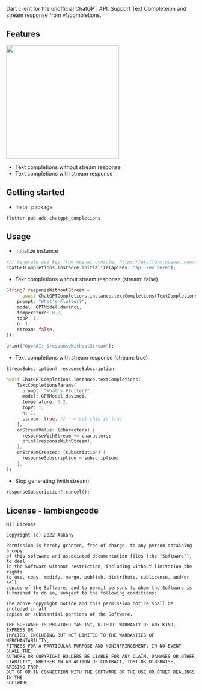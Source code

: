 <!--
This README describes the package. If you publish this package to pub.dev,
this README's contents appear on the landing page for your package.

For information about how to write a good package README, see the guide for
[writing package pages](https://dart.dev/guides/libraries/writing-package-pages).

For general information about developing packages, see the Dart guide for
[creating packages](https://dart.dev/guides/libraries/create-library-packages)
and the Flutter guide for
[developing packages and plugins](https://flutter.dev/developing-packages).
-->

Dart client for the unofficial ChatGPT API. Support Text Completeion and stream response from v1/completions.

## Features

<img src="https://github.com/lambiengcode/chatgpt_completions/blob/main/screenshots/RPReplay_Final1677469870.gif?raw=true" width="300px" />

* Text completions without stream response
* Text completions with stream response

## Getting started

- Install package

```terminal
flutter pub add chatgpt_completions
```

## Usage

- Initialize instance

```dart
/// Generate api key from openai console: https://platform.openai.com/account/api-keys
ChatGPTCompletions.instance.initialize(apiKey: "api_key_here");
```

- Text completions without stream response (stream: false)

```dart
String? responseWithoutStream =
      await ChatGPTCompletions.instance.textCompletions(TextCompletionsParams(
    prompt: "What's Flutter?",
    model: GPTModel.davinci,
    temperature: 0.2,
    topP: 1,
    n: 1,
    stream: false,
));

print("OpenAI: $responseWithoutStream");
```

- Text completions with stream response (stream: true)

```dart
StreamSubscription? responseSubscription;

await ChatGPTCompletions.instance.textCompletions(
    TextCompletionsParams(
      prompt: "What's Flutter?",
      model: GPTModel.davinci,
      temperature: 0.2,
      topP: 1,
      n: 1,
      stream: true, // --> set this is true
    ),
    onStreamValue: (characters) {
      responseWithStream += characters;
      print(responseWithStream);
    },
    onStreamCreated: (subscription) {
      responseSubscription = subscription;
    },
);
```

- Stop generating (with stream)

```dart
responseSubscription?.cancel();
```


## License - lambiengcode

```terminal
MIT License

Copyright (c) 2022 Askany

Permission is hereby granted, free of charge, to any person obtaining a copy
of this software and associated documentation files (the "Software"), to deal
in the Software without restriction, including without limitation the rights
to use, copy, modify, merge, publish, distribute, sublicense, and/or sell
copies of the Software, and to permit persons to whom the Software is
furnished to do so, subject to the following conditions:

The above copyright notice and this permission notice shall be included in all
copies or substantial portions of the Software.

THE SOFTWARE IS PROVIDED "AS IS", WITHOUT WARRANTY OF ANY KIND, EXPRESS OR
IMPLIED, INCLUDING BUT NOT LIMITED TO THE WARRANTIES OF MERCHANTABILITY,
FITNESS FOR A PARTICULAR PURPOSE AND NONINFRINGEMENT. IN NO EVENT SHALL THE
AUTHORS OR COPYRIGHT HOLDERS BE LIABLE FOR ANY CLAIM, DAMAGES OR OTHER
LIABILITY, WHETHER IN AN ACTION OF CONTRACT, TORT OR OTHERWISE, ARISING FROM,
OUT OF OR IN CONNECTION WITH THE SOFTWARE OR THE USE OR OTHER DEALINGS IN THE
SOFTWARE.

```

